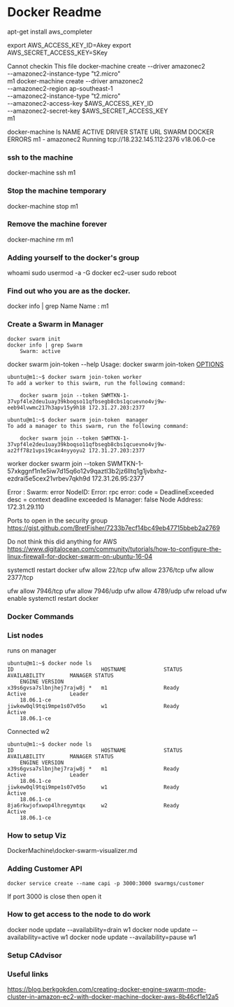 # Docker Readme

apt-get install aws_completer

export AWS_ACCESS_KEY_ID=Akey
export AWS_SECRET_ACCESS_KEY=SKey

Cannot checkin This file
docker-machine create --driver amazonec2 \
 --amazonec2-instance-type "t2.micro"\
 m1
docker-machine create --driver amazonec2 \
 --amazonec2-region ap-southeast-1 \
 --amazonec2-instance-type "t2.micro"\
 --amazonec2-access-key $AWS_ACCESS_KEY_ID \
 --amazonec2-secret-key $AWS_SECRET_ACCESS_KEY \
 m1

docker-machine ls
NAME ACTIVE DRIVER STATE URL SWARM DOCKER ERRORS
m1 - amazonec2 Running tcp://18.232.145.112:2376 v18.06.0-ce

### ssh to the machine
docker-machine ssh m1

### Stop the machine temporary 
docker-machine stop m1

### Remove the machine forever 
docker-machine rm m1

### Adding yourself to the docker's group
whoami
sudo usermod -a -G docker ec2-user
sudo reboot

### Find out who you are as the docker.
docker info | grep Name
Name : m1

### Create a Swarm in Manager

```
docker swarm init
docker info | grep Swarm
    Swarm: active
```

docker swarm join-token --help
Usage: docker swarm join-token [OPTIONS](worker|manager)

```
ubuntu@m1:~$ docker swarm join-token worker
To add a worker to this swarm, run the following command:

    docker swarm join --token SWMTKN-1-37vpf4le2deu1uay39kboqso11qfbsegb8cbs1qcuevno4vj9w-eeb94lvwmc217h3apv15y9h18 172.31.27.203:2377
```

```
ubuntu@m1:~$ docker swarm join-token  manager
To add a manager to this swarm, run the following command:

    docker swarm join --token SWMTKN-1-37vpf4le2deu1uay39kboqso11qfbsegb8cbs1qcuevno4vj9w-az2ff78z1vps19cax4nyyoyu2 172.31.27.203:2377

```

worker
docker swarm join --token SWMTKN-1-57xkggnf1n1e5iw7d15q6o12v9qaztl3b2jz6lltq1g1jvbxhz-ezdrai5e5cex21vrbev7qkh9d 172.31.26.95:2377

Error :
Swarm: error
NodeID:
Error: rpc error: code = DeadlineExceeded desc = context deadline exceeded
Is Manager: false
Node Address: 172.31.29.110

Ports to open in the security group
https://gist.github.com/BretFisher/7233b7ecf14bc49eb47715bbeb2a2769

Do not think this did anything for AWS
https://www.digitalocean.com/community/tutorials/how-to-configure-the-linux-firewall-for-docker-swarm-on-ubuntu-16-04

systemctl restart docker
ufw allow 22/tcp
ufw allow 2376/tcp
ufw allow 2377/tcp

ufw allow 7946/tcp
ufw allow 7946/udp
ufw allow 4789/udp
ufw reload
ufw enable
systemctl restart docker

### Docker Commands


### List nodes
runs on manager
```
ubuntu@m1:~$ docker node ls
ID                            HOSTNAME            STATUS              AVAILABILITY        MANAGER STATUS
    ENGINE VERSION
x39s6gvsa7slbnjhej7rajw8j *   m1                  Ready               Active              Leader
    18.06.1-ce
jiwkew0ql9tqi9mpe1s07v05o     w1                  Ready               Active
    18.06.1-ce
```

Connected w2
```
ubuntu@m1:~$ docker node ls
ID                            HOSTNAME            STATUS              AVAILABILITY        MANAGER STATUS
    ENGINE VERSION
x39s6gvsa7slbnjhej7rajw8j *   m1                  Ready               Active              Leader
    18.06.1-ce
jiwkew0ql9tqi9mpe1s07v05o     w1                  Ready               Active
    18.06.1-ce
8ja6rkwjofxwop4lhregymtqx     w2                  Ready               Active
    18.06.1-ce
```


### How to setup Viz
DockerMachine\docker-swarm-visualizer.md


### Adding Customer API
```
docker service create --name capi -p 3000:3000 swarmgs/customer
```
If port 3000 is close then open it



### How to get access to the node to do work

docker node  update --availability=drain w1
docker node  update --availability=active w1
docker node  update --availability=pause w1


### Setup CAdvisor

### Useful links
https://blog.berkgokden.com/creating-docker-engine-swarm-mode-cluster-in-amazon-ec2-with-docker-machine-docker-aws-8b46cf1e12a5

